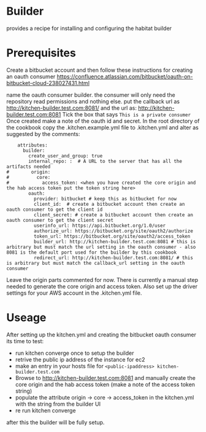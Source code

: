 # Builder
provides a recipe for installing and configuring the habitat builder

Prerequisites
============

Create a bitbucket account and then follow these instructions for creating an oauth consumer
https://confluence.atlassian.com/bitbucket/oauth-on-bitbucket-cloud-238027431.html

name the oauth consumer builder. the consumer will only need the repository read permissions and nothing else. put the callback url as
http://kitchen-builder.test.com:8081/
and the url as:
http://kitchen-builder.test.com:8081
Tick the box that says `This is a private consumer` 
Once created make a note of the oauth id and secret.
In the root directory of the cookbook copy the .kitchen.example.yml file to .kitchen.yml and alter as suggested by the comments:
```
    attributes:
      builder:
        create_user_and_group: true
        internal_repo: :  # A URL to the server that has all the artifacts needed
#        origin:
#          core:
#            access_token: <when you have created the core origin and the hab access token put the token string here>
        oauth:
          provider: bitbucket # keep this as bitbucket for now
          client_id:  # create a bitbucket account then create an oauth consumer to get the client id
          client_secret: # create a bitbucket account then create an oauth consumer to get the client secret
          userinfo_url: https://api.bitbucket.org/1.0/user
          authorize_url: https://bitbucket.org/site/oauth2/authorize
          token_url: https://bitbucket.org/site/oauth2/access_token
          builder_url: http://kitchen-builder.test.com:8081 # this is arbitrary but must match the url setting in the oauth consumer - also 8081 is the default port used for the builder by this cookbook 
          redirect_url: http://kitchen-builder.test.com:8081/ # this is arbitrary but must match the callback_url setting in the oauth consumer
```
Leave the origin parts commented for now. There is currently a manual step needed to generate the core origin and access token. Also set up the driver settings for your AWS account in the .kitchen.yml file.

Useage
======

After setting up the kitchen.yml and creating the bitbucket oauth consumer its time to test:
 * run kitchen converge once to setup the builder
 * retrive the public ip address of the instance for ec2
 * make an entry in your hosts file for `<public-ipaddress> kitchen-builder.test.com`
 * Browse to http://kitchen-builder.test.com:8081 and manually create the core origin and the hab access token (make a note of the access token string)
 * populate the attribute origin -> core -> access_token in the kitchen.yml with the string from the builder UI
 * re run kitchen converge

after this the builder will be fully setup.
